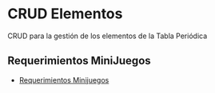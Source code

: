# CRUD Elementos

CRUD para la gestión de los elementos de la Tabla Periódica

## Requerimientos MiniJuegos
- [Requerimientos Minijuegos](https://github.com/RubenTorresGutierrez/RequerimientosMiniJuego)
